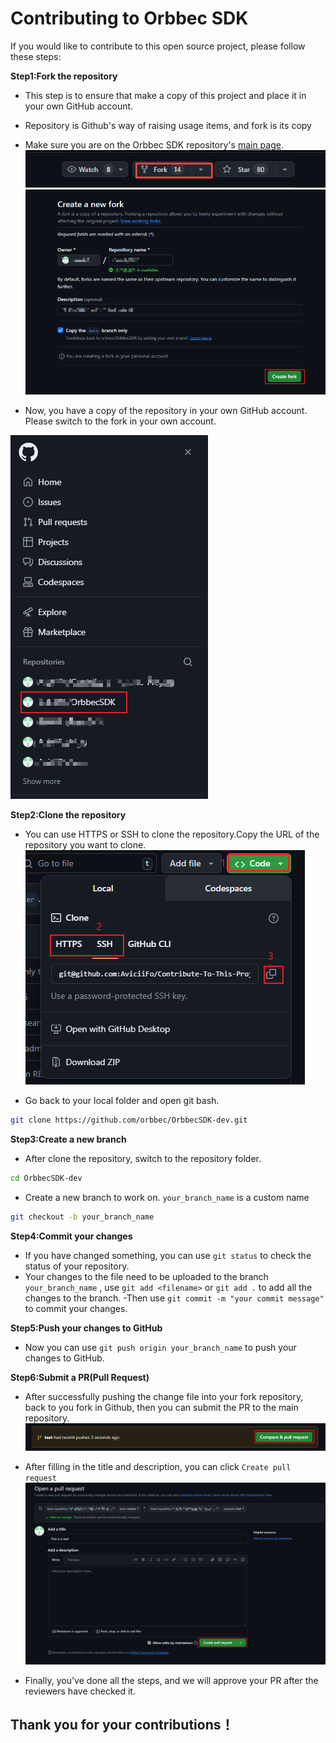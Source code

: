 # Contributing to Orbbec SDK

If you would like to contribute to this open source project, please follow these steps:

**Step1:Fork the repository**

- This step is to ensure that make a copy of this project and place it in your own GitHub account.
- Repository is Github's way of raising usage items, and fork is its copy
- Make sure you are on the Orbbec SDK repository's [main page](https://github.com/orbbec/OrbbecSDK-dev).
![Click](/docs/resource/developer_fork.png)
![Fork](/docs/resource/developer_fork2.png)

- Now, you have a copy of the repository in your own GitHub account.
Please switch to the fork in your own account.

![switch](/docs/resource/developer_fork3.png)

**Step2:Clone the repository**
- You can use HTTPS or SSH to clone the repository.Copy the URL of the repository you want to clone.
![clone](/docs/resource/developer_clone.png)

- Go back to your local folder and open git bash.

```bash
git clone https://github.com/orbbec/OrbbecSDK-dev.git
```

**Step3:Create a new branch**

- After clone the repository, switch to the repository folder.

```bash
cd OrbbecSDK-dev
```

- Create a new branch to work on. `your_branch_name` is a custom name

```bash
git checkout -b your_branch_name
```

**Step4:Commit your changes**

- If you have changed something, you can use `git status` to check the status of your repository.
- Your changes to the file need to be uploaded to the branch `your_branch_name` , use `git add <filename>` or `git add .` to add all the changes to the branch.
-Then use `git commit -m "your commit message"` to commit your changes.

**Step5:Push your changes to GitHub**

- Now you can use `git push origin your_branch_name` to push your changes to GitHub.

**Step6:Submit a PR(Pull Request)**

- After successfully pushing the change file into your fork repository, back to you fork in Github, then you can submit the PR to the main repository.
![PR](/docs/resource/developer_PR.png)

- After filling in the title and description, you can click `Create pull request`
![PR2](/docs/resource/developer_PR2.png)

- Finally, you've done all the steps, and we will approve your PR after the reviewers have checked it.

## **Thank you for your contributions！**
